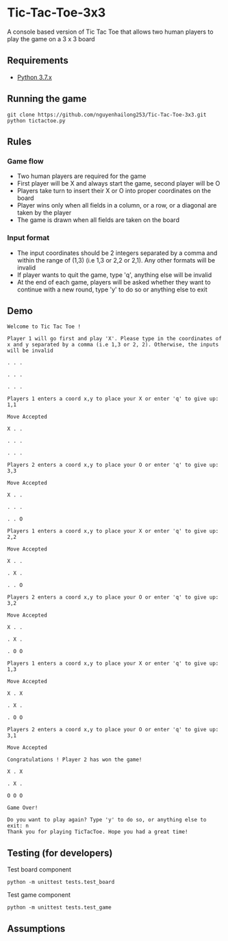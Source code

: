 # Tic-Tac-Toe-3x3
A console based version of Tic Tac Toe that allows two human players to play the game on a 3 x 3 board

## Requirements
- [Python 3.7.x](https://www.python.org/downloads/)

## Running the game

    git clone https://github.com/nguyenhailong253/Tic-Tac-Toe-3x3.git
    python tictactoe.py

## Rules

### Game flow
- Two human players are required for the game
- First player will be X and always start the game, second player will be O
- Players take turn to insert their X or O into proper coordinates on the board
- Player wins only when all fields in a column, or a row, or a diagonal are taken by the player
- The game is drawn when all fields are taken on the board

### Input format
- The input coordinates should be 2 integers separated by a comma and within the range of (1,3) (i.e 1,3 or 2,2 or 2,1). Any other formats will be invalid
- If player wants to quit the game, type 'q', anything else will be invalid
- At the end of each game, players will be asked whether they want to continue with a new round, type 'y' to do so or anything else to exit

## Demo

    Welcome to Tic Tac Toe !

    Player 1 will go first and play 'X'. Please type in the coordinates of x and y separated by a comma (i.e 1,3 or 2, 2). Otherwise, the inputs will be invalid

    . . .

    . . .

    . . .

    Players 1 enters a coord x,y to place your X or enter 'q' to give up: 1,1

    Move Accepted

    X . .

    . . .

    . . .

    Players 2 enters a coord x,y to place your O or enter 'q' to give up: 3,3

    Move Accepted

    X . .

    . . .

    . . O

    Players 1 enters a coord x,y to place your X or enter 'q' to give up: 2,2

    Move Accepted

    X . .

    . X .

    . . O

    Players 2 enters a coord x,y to place your O or enter 'q' to give up: 3,2

    Move Accepted

    X . .

    . X .

    . O O

    Players 1 enters a coord x,y to place your X or enter 'q' to give up: 1,3

    Move Accepted

    X . X

    . X .

    . O O

    Players 2 enters a coord x,y to place your O or enter 'q' to give up: 3,1

    Move Accepted

    Congratulations ! Player 2 has won the game!

    X . X

    . X .

    O O O

    Game Over!

    Do you want to play again? Type 'y' to do so, or anything else to exit: n
    Thank you for playing TicTacToe. Hope you had a great time!


## Testing (for developers)
Test board component

    python -m unittest tests.test_board

Test game component

    python -m unittest tests.test_game

## Assumptions
